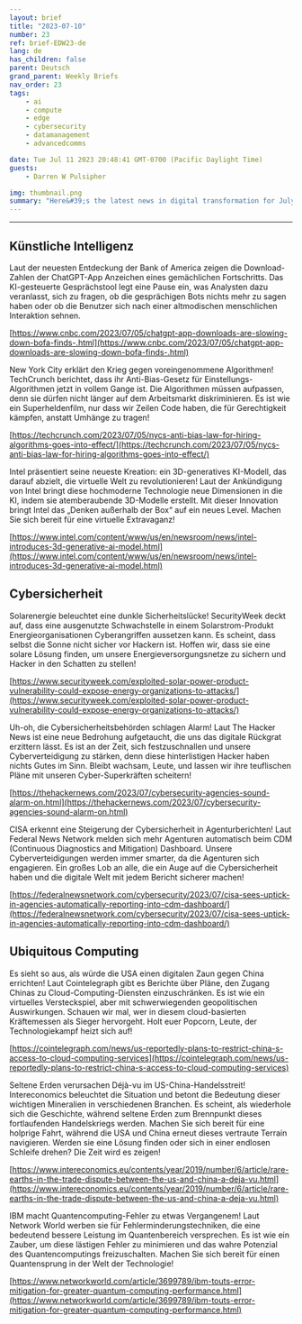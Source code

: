 ```yaml
---
layout: brief
title: "2023-07-10"
number: 23
ref: brief-EDW23-de
lang: de
has_children: false
parent: Deutsch
grand_parent: Weekly Briefs
nav_order: 23
tags:
    - ai
    - compute
    - edge
    - cybersecurity
    - datamanagement
    - advancedcomms

date: Tue Jul 11 2023 20:48:41 GMT-0700 (Pacific Daylight Time)
guests:
    - Darren W Pulsipher

img: thumbnail.png
summary: "Here&#39;s the latest news in digital transformation for July 10, 2023. The ongoing trade war is starting to impact cloud services. Additionally, there&#39;s speculation that the hype around generative AI may be slowing down. On the cybersecurity front, there are concerns about whether we&#39;re doing enough to stay ahead of malicious actors."
---
```




---

## Künstliche Intelligenz

Laut der neuesten Entdeckung der Bank of America zeigen die Download-Zahlen der ChatGPT-App Anzeichen eines gemächlichen Fortschritts. Das KI-gesteuerte Gesprächstool legt eine Pause ein, was Analysten dazu veranlasst, sich zu fragen, ob die gesprächigen Bots nichts mehr zu sagen haben oder ob die Benutzer sich nach einer altmodischen menschlichen Interaktion sehnen.

[https://www.cnbc.com/2023/07/05/chatgpt-app-downloads-are-slowing-down-bofa-finds-.html](https://www.cnbc.com/2023/07/05/chatgpt-app-downloads-are-slowing-down-bofa-finds-.html)

New York City erklärt den Krieg gegen voreingenommene Algorithmen! TechCrunch berichtet, dass ihr Anti-Bias-Gesetz für Einstellungs-Algorithmen jetzt in vollem Gange ist. Die Algorithmen müssen aufpassen, denn sie dürfen nicht länger auf dem Arbeitsmarkt diskriminieren. Es ist wie ein Superheldenfilm, nur dass wir Zeilen Code haben, die für Gerechtigkeit kämpfen, anstatt Umhänge zu tragen!

[https://techcrunch.com/2023/07/05/nycs-anti-bias-law-for-hiring-algorithms-goes-into-effect/](https://techcrunch.com/2023/07/05/nycs-anti-bias-law-for-hiring-algorithms-goes-into-effect/)

Intel präsentiert seine neueste Kreation: ein 3D-generatives KI-Modell, das darauf abzielt, die virtuelle Welt zu revolutionieren! Laut der Ankündigung von Intel bringt diese hochmoderne Technologie neue Dimensionen in die KI, indem sie atemberaubende 3D-Modelle erstellt. Mit dieser Innovation bringt Intel das „Denken außerhalb der Box“ auf ein neues Level. Machen Sie sich bereit für eine virtuelle Extravaganz!

[https://www.intel.com/content/www/us/en/newsroom/news/intel-introduces-3d-generative-ai-model.html](https://www.intel.com/content/www/us/en/newsroom/news/intel-introduces-3d-generative-ai-model.html)

## Cybersicherheit

Solarenergie beleuchtet eine dunkle Sicherheitslücke! SecurityWeek deckt auf, dass eine ausgenutzte Schwachstelle in einem Solarstrom-Produkt Energieorganisationen Cyberangriffen aussetzen kann. Es scheint, dass selbst die Sonne nicht sicher vor Hackern ist. Hoffen wir, dass sie eine solare Lösung finden, um unsere Energieversorgungsnetze zu sichern und Hacker in den Schatten zu stellen!

[https://www.securityweek.com/exploited-solar-power-product-vulnerability-could-expose-energy-organizations-to-attacks/](https://www.securityweek.com/exploited-solar-power-product-vulnerability-could-expose-energy-organizations-to-attacks/)

Uh-oh, die Cybersicherheitsbehörden schlagen Alarm! Laut The Hacker News ist eine neue Bedrohung aufgetaucht, die uns das digitale Rückgrat erzittern lässt. Es ist an der Zeit, sich festzuschnallen und unsere Cyberverteidigung zu stärken, denn diese hinterlistigen Hacker haben nichts Gutes im Sinn. Bleibt wachsam, Leute, und lassen wir ihre teuflischen Pläne mit unseren Cyber-Superkräften scheitern!

[https://thehackernews.com/2023/07/cybersecurity-agencies-sound-alarm-on.html](https://thehackernews.com/2023/07/cybersecurity-agencies-sound-alarm-on.html)

CISA erkennt eine Steigerung der Cybersicherheit in Agenturberichten! Laut Federal News Network melden sich mehr Agenturen automatisch beim CDM (Continuous Diagnostics and Mitigation) Dashboard. Unsere Cyberverteidigungen werden immer smarter, da die Agenturen sich engagieren. Ein großes Lob an alle, die ein Auge auf die Cybersicherheit haben und die digitale Welt mit jedem Bericht sicherer machen!

[https://federalnewsnetwork.com/cybersecurity/2023/07/cisa-sees-uptick-in-agencies-automatically-reporting-into-cdm-dashboard/](https://federalnewsnetwork.com/cybersecurity/2023/07/cisa-sees-uptick-in-agencies-automatically-reporting-into-cdm-dashboard/)

## Ubiquitous Computing

Es sieht so aus, als würde die USA einen digitalen Zaun gegen China errichten! Laut Cointelegraph gibt es Berichte über Pläne, den Zugang Chinas zu Cloud-Computing-Diensten einzuschränken. Es ist wie ein virtuelles Versteckspiel, aber mit schwerwiegenden geopolitischen Auswirkungen. Schauen wir mal, wer in diesem cloud-basierten Kräftemessen als Sieger hervorgeht. Holt euer Popcorn, Leute, der Technologiekampf heizt sich auf!

[https://cointelegraph.com/news/us-reportedly-plans-to-restrict-china-s-access-to-cloud-computing-services](https://cointelegraph.com/news/us-reportedly-plans-to-restrict-china-s-access-to-cloud-computing-services)

Seltene Erden verursachen Déjà-vu im US-China-Handelsstreit! Intereconomics beleuchtet die Situation und betont die Bedeutung dieser wichtigen Mineralien in verschiedenen Branchen. Es scheint, als wiederhole sich die Geschichte, während seltene Erden zum Brennpunkt dieses fortlaufenden Handelskriegs werden. Machen Sie sich bereit für eine holprige Fahrt, während die USA und China erneut dieses vertraute Terrain navigieren. Werden sie eine Lösung finden oder sich in einer endlosen Schleife drehen? Die Zeit wird es zeigen!

[https://www.intereconomics.eu/contents/year/2019/number/6/article/rare-earths-in-the-trade-dispute-between-the-us-and-china-a-deja-vu.html](https://www.intereconomics.eu/contents/year/2019/number/6/article/rare-earths-in-the-trade-dispute-between-the-us-and-china-a-deja-vu.html)

IBM macht Quantencomputing-Fehler zu etwas Vergangenem! Laut Network World werben sie für Fehlerminderungstechniken, die eine bedeutend bessere Leistung im Quantenbereich versprechen. Es ist wie ein Zauber, um diese lästigen Fehler zu minimieren und das wahre Potenzial des Quantencomputings freizuschalten. Machen Sie sich bereit für einen Quantensprung in der Welt der Technologie!

[https://www.networkworld.com/article/3699789/ibm-touts-error-mitigation-for-greater-quantum-computing-performance.html](https://www.networkworld.com/article/3699789/ibm-touts-error-mitigation-for-greater-quantum-computing-performance.html)


